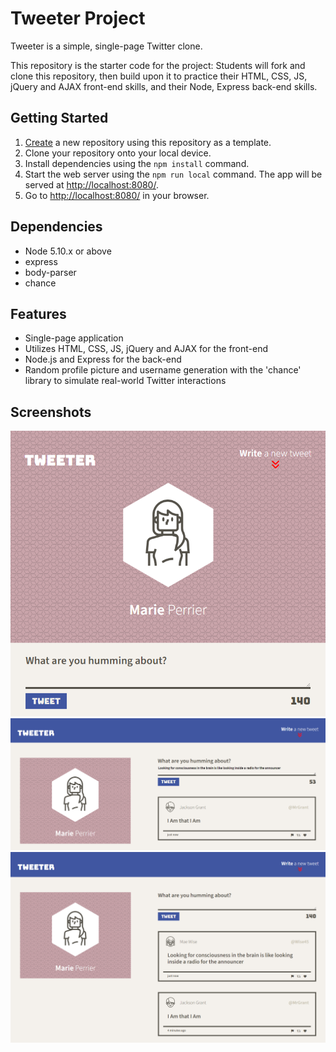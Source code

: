 # Tweeter Project

Tweeter is a simple, single-page Twitter clone.

This repository is the starter code for the project: Students will fork and clone this repository, then build upon it to practice their HTML, CSS, JS, jQuery and AJAX front-end skills, and their Node, Express back-end skills.

## Getting Started

1. [Create](https://docs.github.com/en/repositories/creating-and-managing-repositories/creating-a-repository-from-a-template) a new repository using this repository as a template.
2. Clone your repository onto your local device.
3. Install dependencies using the `npm install` command.
3. Start the web server using the `npm run local` command. The app will be served at <http://localhost:8080/>.
4. Go to <http://localhost:8080/> in your browser.

## Dependencies

- Node 5.10.x or above
- express
- body-parser
- chance

## Features

- Single-page application
- Utilizes HTML, CSS, JS, jQuery and AJAX for the front-end
- Node.js and Express for the back-end
- Random profile picture and username generation with the 'chance' library to simulate real-world Twitter interactions 

## Screenshots

!["Screenshot of view from tablet screen size"](https://github.com/mariefranceperrier/tweeter/blob/master/docs/tablet-screen.png?raw=true)
!["Screenshot of view from deskot screen size"](https://github.com/mariefranceperrier/tweeter/blob/master/docs/desktop-screen.png?raw=true)
!["Screenshot of chronological tweets in tweet box"](https://github.com/mariefranceperrier/tweeter/blob/master/docs/tweet-interactions.png?raw=true)
